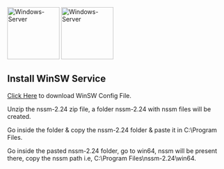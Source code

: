 <img alt="Windows-Server" src="https://upload.wikimedia.org/wikipedia/commons/thumb/e/e2/Windows_logo_and_wordmark_-_2021.svg/250px-Windows_logo_and_wordmark_-_2021.svg.png" height="120" />

<img alt="Windows-Server" src="https://upload.wikimedia.org/wikipedia/en/6/6b/Redis_Logo.svg" height="120" />


## Install WinSW Service

[Click Here]() to download WinSW Config File.

Unzip the nssm-2.24 zip file, a folder nssm-2.24 with nssm files will be created.

Go inside the folder & copy the nssm-2.24 folder & paste it in C:\Program Files.

Go inside the pasted nssm-2.24 folder, go to win64, nssm will be present there, copy the nssm path i.e, C:\Program Files\nssm-2.24\win64.